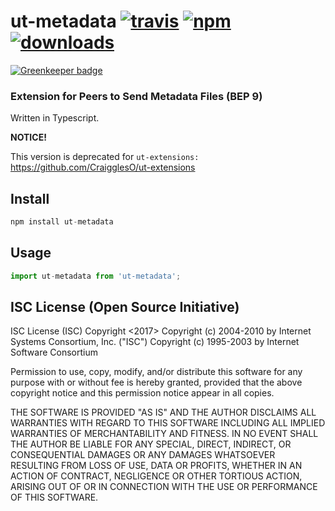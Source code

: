 # ut-metadata [![travis][travis-image]][travis-url] [![npm][npm-image]][npm-url] [![downloads][downloads-image]][downloads-url]

[![Greenkeeper badge](https://badges.greenkeeper.io/CraigglesO/ut-metadata.svg)](https://greenkeeper.io/)

[travis-image]: https://img.shields.io/travis/CraigglesO/ut-metadata/master.svg
[travis-url]: https://travis-ci.org/CraigglesO/ut-metadata
[npm-image]: https://img.shields.io/npm/v/ut-metadata.svg
[npm-url]: https://npmjs.org/package/ut-metadata
[downloads-image]: https://img.shields.io/npm/dm/ut-metadata.svg
[downloads-url]: https://npmjs.org/package/ut-metadata

### Extension for Peers to Send Metadata Files (BEP 9)

Written in Typescript.


**NOTICE!**

This version is deprecated for `ut-extensions:`
https://github.com/CraigglesO/ut-extensions

## Install

``` typescript
npm install ut-metadata
```

## Usage
``` typescript
import ut-metadata from 'ut-metadata';

```

## ISC License (Open Source Initiative)

ISC License (ISC)
Copyright <2017> <Craig OConnor>
Copyright (c) 2004-2010 by Internet Systems Consortium, Inc. ("ISC")
Copyright (c) 1995-2003 by Internet Software Consortium


Permission to use, copy, modify, and/or distribute this software for any purpose with or without fee is hereby granted, provided that the above copyright notice and this permission notice appear in all copies.

THE SOFTWARE IS PROVIDED "AS IS" AND THE AUTHOR DISCLAIMS ALL WARRANTIES WITH REGARD TO THIS SOFTWARE INCLUDING ALL IMPLIED WARRANTIES OF MERCHANTABILITY AND FITNESS. IN NO EVENT SHALL THE AUTHOR BE LIABLE FOR ANY SPECIAL, DIRECT, INDIRECT, OR CONSEQUENTIAL DAMAGES OR ANY DAMAGES WHATSOEVER RESULTING FROM LOSS OF USE, DATA OR PROFITS, WHETHER IN AN ACTION OF CONTRACT, NEGLIGENCE OR OTHER TORTIOUS ACTION, ARISING OUT OF OR IN CONNECTION WITH THE USE OR PERFORMANCE OF THIS SOFTWARE.
